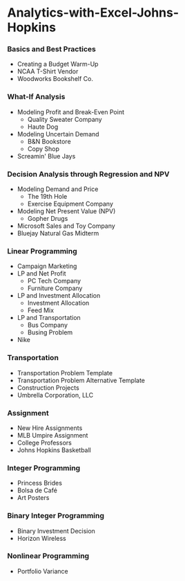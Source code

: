 # Analytics-with-Excel-Johns-Hopkins

### Basics and Best Practices
* Creating a Budget Warm-Up
* NCAA T-Shirt Vendor
* Woodworks Bookshelf Co.

### What-If Analysis
* Modeling Profit and Break-Even Point
  - Quality Sweater Company
  - Haute Dog
* Modeling Uncertain Demand
  - B&N Bookstore
  - Copy Shop
* Screamin' Blue Jays

### Decision Analysis through Regression and NPV
* Modeling Demand and Price
  - The 19th Hole
  - Exercise Equipment Company
* Modeling Net Present Value (NPV)
  - Gopher Drugs
* Microsoft Sales and Toy Company
* Bluejay Natural Gas Midterm

### Linear Programming
* Campaign Marketing
* LP and Net Profit
  - PC Tech Company
  - Furniture Company
* LP and Investment Allocation
  - Investment Allocation
  - Feed Mix
* LP and Transportation
  - Bus Company
  - Busing Problem
* Nike

### Transportation
* Transportation Problem Template
* Transportation Problem Alternative Template
* Construction Projects
* Umbrella Corporation, LLC

### Assignment
* New Hire Assignments
* MLB Umpire Assignment
* College Professors
* Johns Hopkins Basketball

### Integer Programming 
* Princess Brides
* Bolsa de Café
* Art Posters

### Binary Integer Programming
* Binary Investment Decision
* Horizon Wireless

### Nonlinear Programming
* Portfolio Variance
